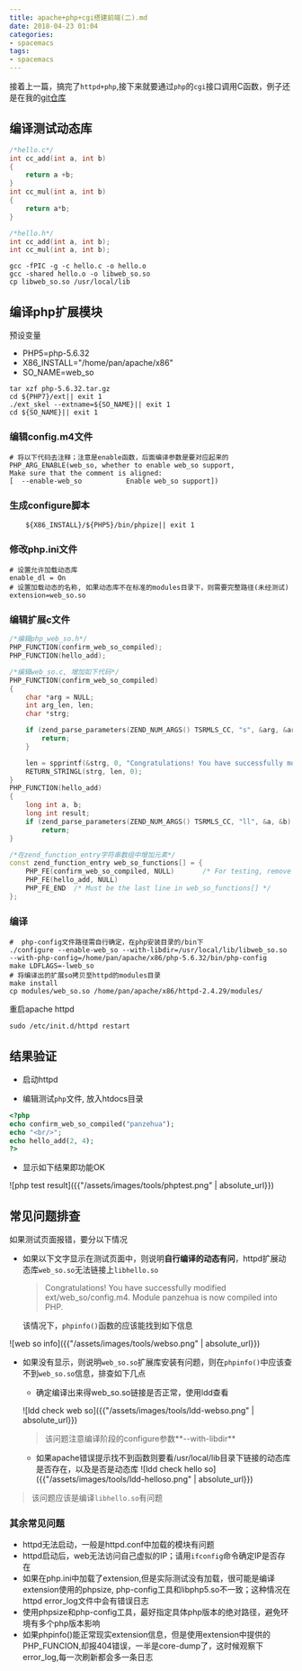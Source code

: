 ```yaml
---
title: apache+php+cgi搭建前端(二).md
date: 2018-04-23 01:04
categories:
- spacemacs
tags:
- spacemacs
---
```


接着上一篇，搞完了`httpd+php`,接下来就要通过`php`的`cgi`接口调用C函数，例子还是在我的[git仓库](https://github.com/pzh2386034/Black-Jack)

## 编译测试动态库 ##

``` c++
/*hello.c*/
int cc_add(int a, int b)
{
    return a +b;
}
int cc_mul(int a, int b)
{
    return a*b;
}
```

``` c++
/*hello.h*/
int cc_add(int a, int b);
int cc_mul(int a, int b);
```

``` shell
gcc -fPIC -g -c hello.c -o hello.o
gcc -shared hello.o -o libweb_so.so
cp libweb_so.so /usr/local/lib
```

## 编译php扩展模块 ##

预设变量
  * PHP5=php-5.6.32
  * X86_INSTALL="/home/pan/apache/x86"
  * SO\_NAME=web\_so

``` shell
tar xzf php-5.6.32.tar.gz
cd ${PHP7}/ext|| exit 1
./ext_skel --extname=${SO_NAME}|| exit 1
cd ${SO_NAME}|| exit 1
```

### 编辑config.m4文件 ###

``` shell
# 将以下代码去注释；注意是enable函数，后面编译参数是要对应起来的
PHP_ARG_ENABLE(web_so, whether to enable web_so support,
Make sure that the comment is aligned:
[  --enable-web_so           Enable web_so support])
```

### 生成configure脚本 ###

``` shell
    ${X86_INSTALL}/${PHP5}/bin/phpize|| exit 1
```

### 修改php.ini文件 ###

``` shell
# 设置允许加载动态库
enable_dl = On
# 设置加载动态的名称, 如果动态库不在标准的modules目录下，则需要完整路径(未经测试)
extension=web_so.so
```

### 编辑扩展c文件 ###

``` c++
/*编辑php_web_so.h*/
PHP_FUNCTION(confirm_web_so_compiled);
PHP_FUNCTION(hello_add);
```

``` c++
/*编辑web_so.c, 增加如下代码*/
PHP_FUNCTION(confirm_web_so_compiled)
{
	char *arg = NULL;
	int arg_len, len;
	char *strg;

	if (zend_parse_parameters(ZEND_NUM_ARGS() TSRMLS_CC, "s", &arg, &arg_len) == FAILURE) {
		return;
	}

	len = spprintf(&strg, 0, "Congratulations! You have successfully modified ext/%.78s/config.m4. Module %.78s is now compiled into PHP.", "web_so", arg);
	RETURN_STRINGL(strg, len, 0);
}
PHP_FUNCTION(hello_add)
{
    long int a, b;
    long int result;
    if (zend_parse_parameters(ZEND_NUM_ARGS() TSRMLS_CC, "ll", &a, &b) == FAILURE) {
        return;
}

/*在zend_function_entry字符串数组中增加元素*/
const zend_function_entry web_so_functions[] = {
	PHP_FE(confirm_web_so_compiled,	NULL)		/* For testing, remove later. */
	PHP_FE(hello_add, NULL)
	PHP_FE_END	/* Must be the last line in web_so_functions[] */
};
```

### 编译 ###

``` shell
#  php-config文件路径需自行确定，在php安装目录的/bin下
./configure --enable-web_so --with-libdir=/usr/local/lib/libweb_so.so --with-php-config=/home/pan/apache/x86/php-5.6.32/bin/php-config
make LDFLAGS=-lweb_so
# 将编译出的扩展so拷贝至httpd的modules目录
make install
cp modules/web_so.so /home/pan/apache/x86/httpd-2.4.29/modules/
```

重启apache httpd

``` shell
sudo /etc/init.d/httpd restart
```

## 结果验证 ##

  * 启动httpd

  * 编辑测试`php`文件, 放入htdocs目录
  
  ``` php
<?php
echo confirm_web_so_compiled("panzehua");
echo "<br/>";
echo hello_add(2, 4);
?>
  ```
  
  * 显示如下结果即功能OK
  
  ![php test result]({{"/assets/images/tools/phptest.png" | absolute_url}})

  

## 常见问题排查 ##

如果测试页面报错，要分以下情况


  - 如果以下文字显示在测试页面中，则说明**自行编译的动态有问**，httpd扩展动态库`web_so.so`无法链接上`libhello.so`

    >Congratulations! You have successfully modified ext/web_so/config.m4. Module panzehua is now compiled into PHP.
    
    该情况下，`phpinfo()`函数的应该能找到如下信息
    
   ![web so info]({{"/assets/images/tools/webso.png" | absolute_url}})
   

  - 如果没有显示，则说明`web_so.so`扩展库安装有问题，则在`phpinfo()`中应该查不到`web_so.so`信息，排查如下几点

    * 确定编译出来得web_so.so链接是否正常，使用ldd查看
    
    ![ldd check web so]({{"/assets/images/tools/ldd-webso.png" | absolute_url}})
    
    > 该问题注意编译阶段的configure参数**--with-libdir**

    
    * 如果apache错误提示找不到函数则要看/usr/local/lib目录下链接的动态库是否存在，以及是否是动态库
   ![ldd check hello so]({{"/assets/images/tools/ldd-helloso.png" | absolute_url}})
   
   > 该问题应该是编译`libhello.so`有问题
   
### 其余常见问题 ###

  * httpd无法启动，一般是httpd.conf中加载的模块有问题
  * httpd启动后，web无法访问自己虚拟的IP；请用`ifconfig`命令确定IP是否存在
  * 如果在php.ini中加载了extension,但是实际测试没有加载，很可能是编译extension使用的phpsize, php-config工具和libphp5.so不一致；这种情况在httpd error_log文件中会有错误日志
  * 使用phpsize和php-config工具，最好指定具体php版本的绝对路径，避免环境有多个php版本影响
  * 如果phpinfo()能正常现实extension信息，但是使用extension中提供的PHP_FUNCION,却报404错误，一半是core-dump了，这时候观察下error\_log,每一次刷新都会多一条日志

